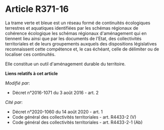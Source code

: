 # Article R371-16

La trame verte et bleue est un réseau formé de continuités écologiques terrestres et aquatiques identifiées par les schémas
régionaux de cohérence écologique les schémas régionaux d'aménagement qui en tiennent lieu  ainsi que par les documents de
l'Etat, des collectivités territoriales et de leurs groupements auxquels des dispositions législatives reconnaissent cette
compétence et, le cas échéant, celle de délimiter ou de localiser ces continuités. 

Elle constitue un outil d'aménagement durable du territoire.

**Liens relatifs à cet article**

_Modifié par_:

  - Décret n°2016-1071 du 3 août 2016 - art. 2

_Cité par_:

  - Décret n°2020-1060 du 14 août 2020 - art. 1
  - Code général des collectivités territoriales - art. R4433-2 (V)
  - Code général des collectivités territoriales - art. R4433-2-1 (Ab)
